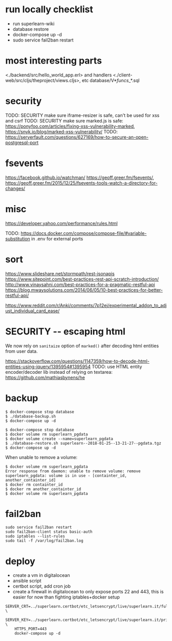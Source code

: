 
# run locally checklist

- run superlearn-wiki
- database restore
- docker-compose up -d
- sudo service fail2ban restart



# most interesting parts

<./backend/src/hello_world_app.erl> and handlers
<./client-web/src/cljs/theproject/views.cljs>, etc
database/V*_funcs__*.sql


# security

TODO: SECURITY make sure iframe-resizer is safe, can't be used for xss and csrf
TODO: SECURITY make sure marked.js is safe: <https://ponyfoo.com/articles/fixing-xss-vulnerability-marked>, <https://snyk.io/blog/marked-xss-vulnerability/>
TODO: <https://serverfault.com/questions/627169/how-to-secure-an-open-postgresql-port>

# fsevents

<https://facebook.github.io/watchman/>
<https://geoff.greer.fm/fsevents/>, <https://geoff.greer.fm/2015/12/25/fsevents-tools-watch-a-directory-for-changes/>


# misc

<https://developer.yahoo.com/performance/rules.html>

TODO: <https://docs.docker.com/compose/compose-file/#variable-substitution> in .env for external ports

# sort

<https://www.slideshare.net/stormpath/rest-jsonapis>
<https://www.sitepoint.com/best-practices-rest-api-scratch-introduction/>
<http://www.vinaysahni.com/best-practices-for-a-pragmatic-restful-api>
<https://blog.mwaysolutions.com/2014/06/05/10-best-practices-for-better-restful-api/>

<https://www.reddit.com/r/Anki/comments/7p12ej/experimental_addon_to_adjust_individual_card_ease/>

# SECURITY -- escaping html

We now rely on `sanitaize` option of `marked()` after decoding html entities from user data.

<https://stackoverflow.com/questions/1147359/how-to-decode-html-entities-using-jquery/1395954#1395954>
TODO: use HTML entity encoder/decoder lib instead of relying on textarea: <https://github.com/mathiasbynens/he>


# backup

```
$ docker-compose stop database
$ ./database-backup.sh
$ docker-compose up -d
```

```
$ docker-compose stop database
$ docker volume rm superlearn_pgdata
$ docker volume create --name=superlearn_pgdata
$ ./database-restore.sh superlearn--2018-01-25--13-21-27--pgdata.tgz
$ docker-compose up -d
```

When unable to remove a volume:
```
$ docker volume rm superlearn_pgdata
Error response from daemon: unable to remove volume: remove superlearn_pgdata: volume is in use - [containter_id, another_containter_id]
$ docker rm containter_id
$ docker rm another_containter_id
$ docker volume rm superlearn_pgdata
```

# fail2ban

```
sudo service fail2ban restart
sudo fail2ban-client status basic-auth
sudo iptables --list-rules
sudo tail -f /var/log/fail2ban.log
```

# deploy

- create a vm in digitalocean
- ansible script
- certbot script, add cron job
- create a firewall in digitalocean to only expose ports 22 and 443, this is easier for now than fighting iptables+docker setup

```
SERVER_CRT=../superlearn.certbot/etc_letsencrypt/live/superlearn.it/fullchain.pem \
    SERVER_KEY=../superlearn.certbot/etc_letsencrypt/live/superlearn.it/privkey.pem \
    HTTPS_PORT=443
    docker-compose up -d
```
